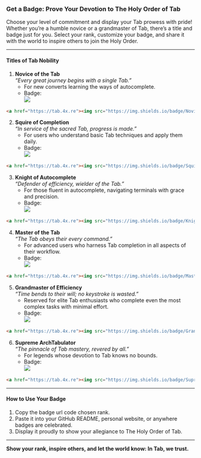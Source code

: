 

### **Get a Badge: Prove Your Devotion to The Holy Order of Tab**  

Choose your level of commitment and display your Tab prowess with pride! Whether you’re a humble novice or a grandmaster of Tab, there’s a title and badge just for you. Select your rank, customize your badge, and share it with the world to inspire others to join the Holy Order.

---

#### **Titles of Tab Nobility**  

1. **Novice of the Tab**  
   *“Every great journey begins with a single Tab.”*  
   - For new converts learning the ways of autocomplete.  
   - Badge:  
     ![](https://img.shields.io/badge/Novice_of-TheHolyOrderOfTab-lightgrey?style=plastic&logoColor=rgb(236%2C%20234%2C%20229))

```html
<a href="https://tab.4x.re"><img src="https://img.shields.io/badge/Novice_of-TheHolyOrderOfTab-lightgrey?style=plastic&logoColor=rgb(236%2C%20234%2C%20229)"></a>
```




2. **Squire of Completion**  
   *“In service of the sacred Tab, progress is made.”*  
   - For users who understand basic Tab techniques and apply them daily.  
   - Badge:  
     ![](https://img.shields.io/badge/Squire_of-TheHolyOrderOfTab-blue?style=plastic&logoColor=rgb(236%2C%20234%2C%20229))

```html
<a href="https://tab.4x.re"><img src="https://img.shields.io/badge/Squire_of-TheHolyOrderOfTab-blue?style=plastic&logoColor=rgb(236%2C%20234%2C%20229)"></a>
```


3. **Knight of Autocomplete**  
   *“Defender of efficiency, wielder of the Tab.”*  
   - For those fluent in autocomplete, navigating terminals with grace and precision.  
   - Badge:  
     ![](https://img.shields.io/badge/Knight_of-TheHolyOrderOfTab-brightgreen?style=plastic&logoColor=rgb(236%2C%20234%2C%20229))

```html
<a href="https://tab.4x.re"><img src="https://img.shields.io/badge/Knight_of-TheHolyOrderOfTab-brightgreen?style=plastic&logoColor=rgb(236%2C%20234%2C%20229)"></a>
```

4. **Master of the Tab**  
   *“The Tab obeys their every command.”*  
   - For advanced users who harness Tab completion in all aspects of their workflow.  
   - Badge:  
     ![](https://img.shields.io/badge/Master_of-TheHolyOrderOfTab-yellow?style=plastic&logoColor=rgb(236%2C%20234%2C%20229))

```html
<a href="https://tab.4x.re"><img src="https://img.shields.io/badge/Master_of-TheHolyOrderOfTab-yellow?style=plastic&logoColor=rgb(236%2C%20234%2C%20229)"></a>
```


5. **Grandmaster of Efficiency**  
   *“Time bends to their will; no keystroke is wasted.”*  
   - Reserved for elite Tab enthusiasts who complete even the most complex tasks with minimal effort.  
   - Badge:  
     ![](https://img.shields.io/badge/Grandmaster_of-TheHolyOrderOfTab-orange?style=plastic&logoColor=rgb(236%2C%20234%2C%20229))

```html
<a href="https://tab.4x.re"><img src="https://img.shields.io/badge/Grandmaster_of-TheHolyOrderOfTab-orange?style=plastic&logoColor=rgb(236%2C%20234%2C%20229)"></a>
```

6. **Supreme ArchTabulator**  
   *“The pinnacle of Tab mastery, revered by all.”*  
   - For legends whose devotion to Tab knows no bounds.  
   - Badge:  
     ![](https://img.shields.io/badge/Supreme_ArchTabulator-TheHolyOrderOfTab-red?style=plastic&logoColor=rgb(236%2C%20234%2C%20229))

```html
<a href="https://tab.4x.re"><img src="https://img.shields.io/badge/Supreme_ArchTabulator-TheHolyOrderOfTab-red?style=plastic&logoColor=rgb(236%2C%20234%2C%20229)"></a>
```

---

#### **How to Use Your Badge**  

1. Copy the badge url code chosen rank.  
2. Paste it into your GitHub README, personal website, or anywhere badges are celebrated.  
3. Display it proudly to show your allegiance to The Holy Order of Tab.  

---

**Show your rank, inspire others, and let the world know: In Tab, we trust.**